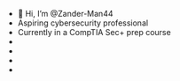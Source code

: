 - 👋 Hi, I’m @Zander-Man44
- Aspiring cybersecurity professional
- Currently in a CompTIA Sec+ prep course
- 
- 
- 
- 

<!---
Zander-Man44/Zander-Man44 is a ✨ special ✨ repository because its `README.md` (this file) appears on your GitHub profile.
You can click the Preview link to take a look at your changes.
--->
